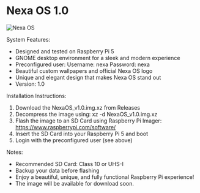 # Nexa OS 1.0

![Nexa OS](images/NexaOS.png)

System Features:
- Designed and tested on Raspberry Pi 5
- GNOME desktop environment for a sleek and modern experience
- Preconfigured user:
  Username: nexa
  Password: nexa
- Beautiful custom wallpapers and official Nexa OS logo
- Unique and elegant design that makes Nexa OS stand out
- Version: 1.0

Installation Instructions:
1. Download the NexaOS_v1.0.img.xz from Releases
2. Decompress the image using: xz -d NexaOS_v1.0.img.xz
3. Flash the image to an SD Card using Raspberry Pi Imager: https://www.raspberrypi.com/software/
4. Insert the SD Card into your Raspberry Pi 5 and boot
5. Login with the preconfigured user (see above)

Notes:
- Recommended SD Card: Class 10 or UHS-I
- Backup your data before flashing
- Enjoy a beautiful, unique, and fully functional Raspberry Pi experience!
- The image will be available for download soon.
